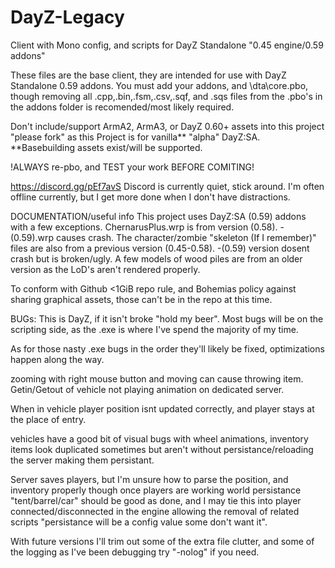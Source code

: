 # DayZ-Legacy
Client with Mono config, and scripts for DayZ Standalone "0.45 engine/0.59 addons"

These files are the base client, they are intended for use with DayZ Standalone 0.59 addons.
You must add your addons, and \dta\core.pbo,
 though removing all .cpp,.bin,.fsm,.csv,.sqf, and .sqs files
 from the .pbo's in the addons folder is recomended/most likely required.
 
Don't include/support ArmA2, ArmA3, or DayZ 0.60+ assets into this project "please fork"
 as this Project is for vanilla** "alpha" DayZ:SA. 
 **Basebuilding assets exist/will be supported.
 
!ALWAYS re-pbo, and TEST your work BEFORE COMITING!

 https://discord.gg/pEf7avS
Discord is currently quiet, stick around. 
I'm often offline currently, but I get more done when I don't have distractions.
 
 DOCUMENTATION/useful info
This project uses DayZ:SA (0.59) addons with a few exceptions.
ChernarusPlus.wrp is from version (0.58). -(0.59).wrp causes crash.
The character/zombie "skeleton (If I remember)" files are also from a previous version (0.45-0.58). -(0.59) version dosent crash but is broken/ugly. 
A few models of wood piles are from an older version as the LoD's aren't rendered properly.

To conform with Github <1GiB repo rule, and Bohemias policy against sharing graphical assets, those can't be in the repo at this time.

BUGs:
This is DayZ, if it isn't broke "hold my beer".
Most bugs will be on the scripting side, as the .exe is where I've spend the majority of my time.


As for those nasty .exe bugs in the order they'll likely be fixed, optimizations happen along the way.

zooming with right mouse button and moving can cause throwing item.
Getin/Getout of vehicle not playing animation on dedicated server.
 
When in vehicle player position isnt updated correctly, and player stays at the place of entry.

vehicles have a good bit of visual bugs with wheel animations, inventory items look duplicated sometimes but aren't without persistance/reloading the server making them persistant.

Server saves players, but I'm unsure how to parse the position, and inventory properly
 though once players are working world persistance "tent/barrel/car" should be good as done,
 and I may tie this into player connected/disconnected in the engine allowing the removal of related scripts "persistance will be a config value some don't want it".

With future versions I'll trim out some of the extra file clutter, and some of the logging as I've been debugging try "-nolog" if you need.
